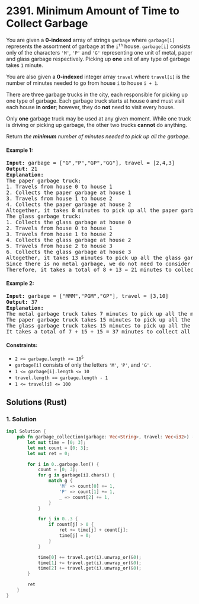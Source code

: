 # 2391. Minimum Amount of Time to Collect Garbage
You are given a **0-indexed** array of strings `garbage` where `garbage[i]` represents the assortment of garbage at the <code>i<sup>th</sup></code> house. `garbage[i]` consists only of the characters `'M'`, `'P'` and `'G'` representing one unit of metal, paper and glass garbage respectively. Picking up **one** unit of any type of garbage takes `1` minute.

You are also given a **0-indexed** integer array `travel` where `travel[i]` is the number of minutes needed to go from house `i` to house `i + 1`.

There are three garbage trucks in the city, each responsible for picking up one type of garbage. Each garbage truck starts at house `0` and must visit each house **in order**; however, they do **not** need to visit every house.

Only **one** garbage truck may be used at any given moment. While one truck is driving or picking up garbage, the other two trucks **cannot** do anything.

Return *the **minimum** number of minutes needed to pick up all the garbage*.

#### Example 1:
<pre>
<strong>Input:</strong> garbage = ["G","P","GP","GG"], travel = [2,4,3]
<strong>Output:</strong> 21
<strong>Explanation:</strong>
The paper garbage truck:
1. Travels from house 0 to house 1
2. Collects the paper garbage at house 1
3. Travels from house 1 to house 2
4. Collects the paper garbage at house 2
Altogether, it takes 8 minutes to pick up all the paper garbage.
The glass garbage truck:
1. Collects the glass garbage at house 0
2. Travels from house 0 to house 1
3. Travels from house 1 to house 2
4. Collects the glass garbage at house 2
5. Travels from house 2 to house 3
6. Collects the glass garbage at house 3
Altogether, it takes 13 minutes to pick up all the glass garbage.
Since there is no metal garbage, we do not need to consider the metal garbage truck.
Therefore, it takes a total of 8 + 13 = 21 minutes to collect all the garbage.
</pre>

#### Example 2:
<pre>
<strong>Input:</strong> garbage = ["MMM","PGM","GP"], travel = [3,10]
<strong>Output:</strong> 37
<strong>Explanation:</strong>
The metal garbage truck takes 7 minutes to pick up all the metal garbage.
The paper garbage truck takes 15 minutes to pick up all the paper garbage.
The glass garbage truck takes 15 minutes to pick up all the glass garbage.
It takes a total of 7 + 15 + 15 = 37 minutes to collect all the garbage.
</pre>

#### Constraints:
* <code>2 <= garbage.length <= 10<sup>5</sup></code>
* `garbage[i]` consists of only the letters `'M'`, `'P'`, and `'G'`.
* `1 <= garbage[i].length <= 10`
* `travel.length == garbage.length - 1`
* `1 <= travel[i] <= 100`

## Solutions (Rust)

### 1. Solution
```Rust
impl Solution {
    pub fn garbage_collection(garbage: Vec<String>, travel: Vec<i32>) -> i32 {
        let mut time = [0; 3];
        let mut count = [0; 3];
        let mut ret = 0;

        for i in 0..garbage.len() {
            count = [0; 3];
            for g in garbage[i].chars() {
                match g {
                    'M' => count[0] += 1,
                    'P' => count[1] += 1,
                    _ => count[2] += 1,
                }
            }

            for j in 0..3 {
                if count[j] > 0 {
                    ret += time[j] + count[j];
                    time[j] = 0;
                }
            }

            time[0] += travel.get(i).unwrap_or(&0);
            time[1] += travel.get(i).unwrap_or(&0);
            time[2] += travel.get(i).unwrap_or(&0);
        }

        ret
    }
}
```
